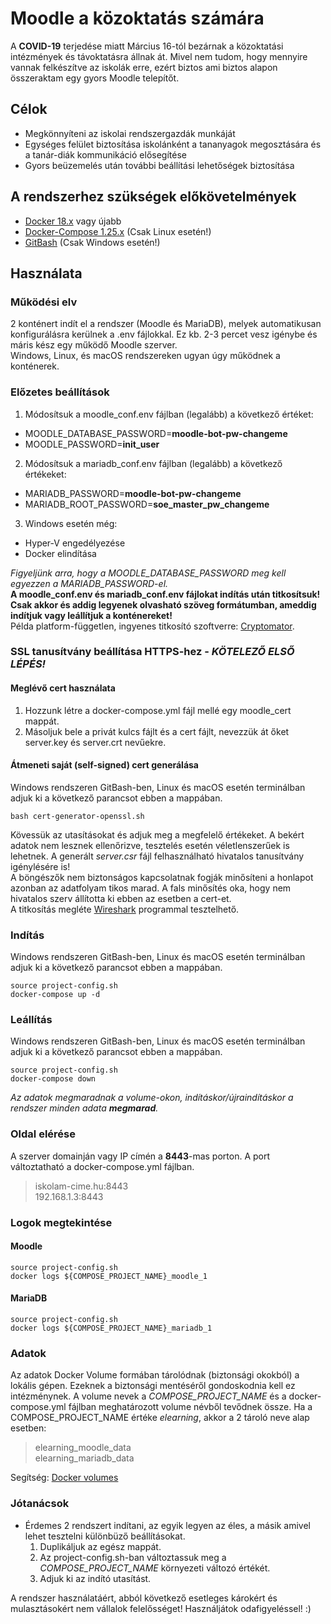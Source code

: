 # Moodle a közoktatás számára

A **COVID-19** terjedése miatt Március 16-tól bezárnak a közoktatási intézmények és távoktatásra állnak át. Mivel nem tudom, hogy mennyire vannak felkészítve az iskolák erre, ezért biztos ami biztos alapon összeraktam egy gyors Moodle telepítőt.

## Célok
- Megkönnyíteni az iskolai rendszergazdák munkáját
- Egységes felület biztosítása iskolánként a tananyagok megosztására és a tanár-diák kommunikáció elősegítése
- Gyors beüzemelés után további beállítási lehetőségek biztosítása

## A rendszerhez szükségek előkövetelmények
- [Docker 18.x](https://docs.docker.com/install/) vagy újabb
- [Docker-Compose 1.25.x](https://docs.docker.com/compose/install/) (Csak Linux esetén!)
- [GitBash](https://gitforwindows.org/) (Csak Windows esetén!)

## Használata
### Működési elv
2 konténert indít el a rendszer (Moodle és MariaDB), melyek automatikusan konfigurálásra kerülnek a .env fájlokkal. Ez kb. 2-3 percet vesz igénybe és máris kész egy működő Moodle szerver.<br>
Windows, Linux, és macOS rendszereken ugyan úgy működnek a konténerek.
### Előzetes beállítások
1. Módosítsuk a moodle_conf.env fájlban (legalább) a következő értéket: <br>
  - MOODLE_DATABASE_PASSWORD=**moodle-bot-pw-changeme**
  - MOODLE_PASSWORD=**init_user**
2. Módosítsuk a mariadb_conf.env fájlban (legalább) a következő értékeket: <br>
  - MARIADB_PASSWORD=**moodle-bot-pw-changeme**
  - MARIADB_ROOT_PASSWORD=**soe_master_pw_changeme**
3. Windows esetén még:
  - Hyper-V engedélyezése
  - Docker elindítása

_Figyeljünk arra, hogy a MOODLE_DATABASE_PASSWORD meg kell egyezzen a MARIADB_PASSWORD-el._<br>
**A moodle_conf.env és mariadb_conf.env fájlokat indítás után titkosítsuk! Csak akkor és addig legyenek olvasható szöveg formátumban, ameddig indítjuk vagy leállítjuk a konténereket!** <br> Példa platform-független, ingyenes titkosító szoftverre: [Cryptomator](https://cryptomator.org/).

### SSL tanusítvány beállítása HTTPS-hez - **_KÖTELEZŐ ELSŐ LÉPÉS!_**
#### Meglévő cert használata
1. Hozzunk létre a docker-compose.yml fájl mellé egy moodle_cert mappát.
2. Másoljuk bele a privát kulcs fájlt és a cert fájlt, nevezzük át őket server.key és server.crt nevűekre.

#### Átmeneti saját (self-signed) cert generálása
Windows rendszeren GitBash-ben, Linux és macOS esetén terminálban adjuk ki a következő parancsot ebben a mappában.
```
bash cert-generator-openssl.sh
```
Kövessük az utasításokat és adjuk meg a megfelelő értékeket. A bekért adatok nem lesznek ellenőrizve, tesztelés esetén véletlenszerűek is lehetnek. A generált _server.csr_ fájl felhasználható hivatalos tanusítvány igénylésére is! <br> A böngészők nem biztonságos kapcsolatnak fogják minősíteni a honlapot azonban az adatfolyam tikos marad. A fals minősítés oka, hogy nem hivatalos szerv állította ki ebben az esetben a cert-et. <br> A titkosítás megléte [Wireshark](https://www.wireshark.org/) programmal tesztelhető.

### Indítás
Windows rendszeren GitBash-ben, Linux és macOS esetén terminálban adjuk ki a következő parancsot ebben a mappában.
```
source project-config.sh
docker-compose up -d
```

### Leállítás
Windows rendszeren GitBash-ben, Linux és macOS esetén terminálban adjuk ki a következő parancsot ebben a mappában.
```
source project-config.sh
docker-compose down
```
_Az adatok megmaradnak a volume-okon, indításkor/újraindításkor a rendszer minden adata **megmarad**._

### Oldal elérése
A szerver domainján vagy IP címén a **8443**-mas porton. A port változtatható a docker-compose.yml fájlban.
> iskolam-cime.hu:8443 <br>
> 192.168.1.3:8443 <br>

### Logok megtekintése
#### Moodle
```
source project-config.sh
docker logs ${COMPOSE_PROJECT_NAME}_moodle_1
```

#### MariaDB
```
source project-config.sh
docker logs ${COMPOSE_PROJECT_NAME}_mariadb_1
```
### Adatok
Az adatok Docker Volume formában tárolódnak (biztonsági okokból) a lokális gépen. Ezeknek a biztonsági mentéséről gondoskodnia kell ez intézménynek. A volume nevek a _COMPOSE_PROJECT_NAME_ és a docker-compose.yml fájlban meghatározott volume névből tevődnek össze. Ha a COMPOSE_PROJECT_NAME értéke _elearning_, akkor a 2 tároló neve alap esetben:
> elearning_moodle_data <br>
> elearning_mariadb_data

Segítség: [Docker volumes](https://docs.docker.com/storage/volumes/)

### Jótanácsok
- Érdemes 2 rendszert indítani, az egyik legyen az éles, a másik amivel lehet tesztelni különbüző beállításokat.
  1. Duplikáljuk az egész mappát.
  2. Az project-config.sh-ban változtassuk meg a _COMPOSE_PROJECT_NAME_ környezeti változó értékét.
  3. Adjuk ki az indító utasítást.

A rendszer használatáért, abból következő esetleges károkért és mulasztásokért nem vállalok felelősséget! Használjátok odafigyeléssel! :)
